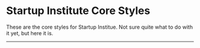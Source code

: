 # Startup Institute Core Styles
These are the core styles for Startup Institue. Not sure quite what to do with it yet, but here it is.

---

